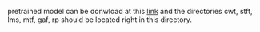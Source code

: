 pretrained model can be donwload at this [link](https://seafile.cloud.uni-hannover.de/d/1ad625fe4842431d8ed1/) and the directories cwt, stft, lms, mtf, gaf, rp should be located right in this directory.
